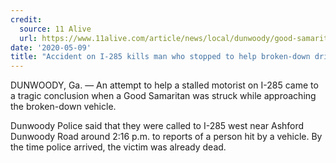 ```yaml
---
credit:
  source: 11 Alive
  url: https://www.11alive.com/article/news/local/dunwoody/good-samaritan-hit-i285/85-eddd44da-1698-4c73-997f-928d5a843062
date: '2020-05-09'
title: "Accident on I-285 kills man who stopped to help broken-down driver"
---
```

DUNWOODY, Ga. — An attempt to help a stalled motorist on I-285 came to a tragic conclusion when a Good Samaritan was struck while approaching the broken-down vehicle.

Dunwoody Police said that they were called to I-285 west near Ashford Dunwoody Road around 2:16 p.m. to reports of a person hit by a vehicle. By the time police arrived, the victim was already dead.

